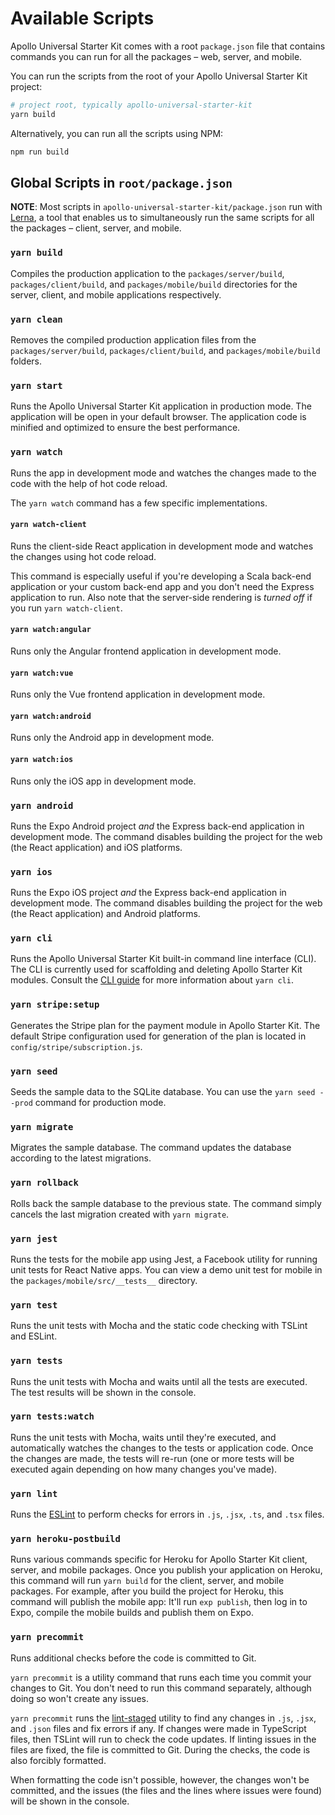 # Available Scripts

Apollo Universal Starter Kit comes with a root `package.json` file that contains commands you can run for all the
packages &ndash; web, server, and mobile.

You can run the scripts from the root of your Apollo Universal Starter Kit project:

```bash
# project root, typically apollo-universal-starter-kit
yarn build
```

Alternatively, you can run all the scripts using NPM:

```bash
npm run build
```

## Global Scripts in `root/package.json`

**NOTE**: Most scripts in `apollo-universal-starter-kit/package.json` run with [Lerna], a tool that enables us to
simultaneously run the same scripts for all the packages &ndash; client, server, and mobile.

### `yarn build`

Compiles the production application to the `packages/server/build`, `packages/client/build`, and `packages/mobile/build`
directories for the server, client, and mobile applications respectively.

### `yarn clean`

Removes the compiled production application files from the `packages/server/build`, `packages/client/build`, and
`packages/mobile/build` folders.

### `yarn start`

Runs the Apollo Universal Starter Kit application in production mode. The application will be open in your default
browser. The application code is minified and optimized to ensure the best performance.

### `yarn watch`

Runs the app in development mode and watches the changes made to the code with the help of hot code reload.

The `yarn watch` command has a few specific implementations.

#### `yarn watch-client`

Runs the client-side React application in development mode and watches the changes using hot code reload.

This command is especially useful if you're developing a Scala back-end application or your custom back-end app and you
don't need the Express application to run. Also note that the server-side rendering is _turned off_ if you run
`yarn watch-client`.

#### `yarn watch:angular`

Runs only the Angular frontend application in development mode.

#### `yarn watch:vue`

Runs only the Vue frontend application in development mode.

#### `yarn watch:android`

Runs only the Android app in development mode.

#### `yarn watch:ios`

Runs only the iOS app in development mode.

### `yarn android`

Runs the Expo Android project _and_ the Express back-end application in development mode. The command disables
building the project for the web (the React application) and iOS platforms.

### `yarn ios`

Runs the Expo iOS project _and_ the Express back-end application in development mode. The command disables building the
project for the web (the React application) and Android platforms.

### `yarn cli`

Runs the Apollo Universal Starter Kit built-in command line interface (CLI). The CLI is currently used for scaffolding
and deleting Apollo Starter Kit modules. Consult the [CLI guide] for more information about `yarn cli`.

### `yarn stripe:setup`

Generates the Stripe plan for the payment module in Apollo Starter Kit. The default Stripe configuration used for
generation of the plan is located in `config/stripe/subscription.js`.

### `yarn seed`

Seeds the sample data to the SQLite database. You can use the `yarn seed --prod` command for production mode.

### `yarn migrate`

Migrates the sample database. The command updates the database according to the latest migrations.

### `yarn rollback`

Rolls back the sample database to the previous state. The command simply cancels the last migration created with
`yarn migrate`.

### `yarn jest`

Runs the tests for the mobile app using Jest, a Facebook utility for running unit tests for React Native apps. You can
view a demo unit test for mobile in the `packages/mobile/src/__tests__` directory.

### `yarn test`

Runs the unit tests with Mocha and the static code checking with TSLint and ESLint.

### `yarn tests`

Runs the unit tests with Mocha and waits until all the tests are executed. The test results will be shown in the
console.

### `yarn tests:watch`

Runs the unit tests with Mocha, waits until they're executed, and automatically watches the changes to the tests or
application code. Once the changes are made, the tests will re-run (one or more tests will be executed again depending
on how many changes you've made).

### `yarn lint`

Runs the [ESLint] to perform checks for errors in `.js`, `.jsx`, `.ts`, and `.tsx` files.

### `yarn heroku-postbuild`

Runs various commands specific for Heroku for Apollo Starter Kit client, server, and mobile packages.
Once you publish your application on Heroku, this command will run `yarn build` for the client, server, and mobile
packages. For example, after you build the project for Heroku, this command will publish the mobile app: It'll run
`exp publish`, then log in to Expo, compile the mobile builds and publish them on Expo.

### `yarn precommit`

Runs additional checks before the code is committed to Git.

`yarn precommit` is a utility command that runs each time you commit your changes to Git. You don't need to run this
command separately, although doing so won't create any issues.

`yarn precommit` runs the [lint-staged] utility to find any changes in `.js`, `.jsx`, and `.json` files and fix errors
if any. If changes were made in TypeScript files, then TSLint will run to check the code updates. If linting issues in
the files are fixed, the file is committed to Git. During the checks, the code is also forcibly formatted.

When formatting the code isn't possible, however, the changes won't be committed, and the issues (the files and the
lines where issues were found) will be shown in the console.

[lerna]: https://lernajs.io/
[cli guide]: /docs/tools/CLI.md
[`expo`]: https://docs.expo.io/versions/latest/workflow/expo-cli
[webpack]: https://webpack.js.org/
[haul cli]: https://github.com/callstack/haul
[metro bundler]: https://facebook.github.io/metro/
[expo cli documentation]: https://docs.expo.io/versions/latest/workflow/expo-cli
[esLint]: https://eslint.org/
[lint-staged]: https://www.npmjs.com/package/lint-staged
